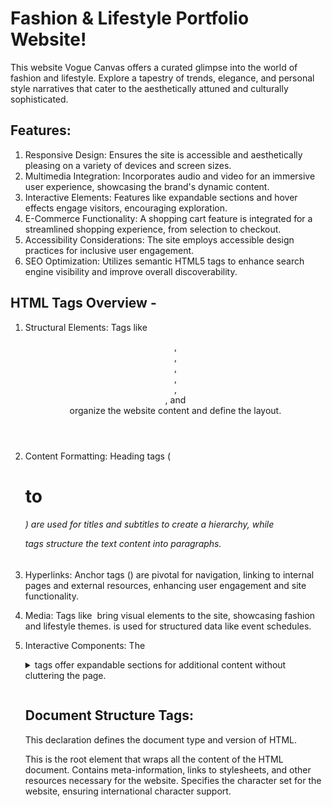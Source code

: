 # Fashion & Lifestyle Portfolio Website!
 This website Vogue Canvas offers a curated glimpse into the world of fashion and lifestyle. Explore a tapestry of trends, elegance, and personal style narratives that cater to the aesthetically attuned and culturally sophisticated.

## Features:
1. Responsive Design: Ensures the site is accessible and aesthetically pleasing on a variety of devices and screen sizes.
2. Multimedia Integration: Incorporates audio and video for an immersive user experience, showcasing the brand's dynamic content.
3. Interactive Elements: Features like expandable sections and hover effects engage visitors, encouraging exploration.
4. E-Commerce Functionality: A shopping cart feature is integrated for a streamlined shopping experience, from selection to checkout.
5. Accessibility Considerations: The site employs accessible design practices for inclusive user engagement.
6. SEO Optimization: Utilizes semantic HTML5 tags to enhance search engine visibility and improve overall discoverability.
 
## HTML Tags Overview -
1. Structural Elements: Tags like <header>, <nav>, <main>, <section>, <article>, <aside>, and <footer> organize the website content and define the layout.

2. Content Formatting: Heading tags (<h1> to <h6>) are used for titles and subtitles to create a hierarchy, while <p> tags structure the text content into paragraphs.

3. Hyperlinks: Anchor tags (<a>) are pivotal for navigation, linking to internal pages and external resources, enhancing user engagement and site functionality.

4. Media: Tags like <img> bring visual elements to the site, showcasing fashion and lifestyle themes. <table> is used for structured data like event schedules.

5. Interactive Components: The <details> and <summary> tags offer expandable sections for additional content without cluttering the page.

## Document Structure Tags:
<!DOCTYPE html>
This declaration defines the document type and version of HTML.

<html>
This is the root element that wraps all the content of the HTML document.
<head>
Contains meta-information, links to stylesheets, and other resources necessary for the website.
<meta charset="UTF-8">
Specifies the character set for the website, ensuring international character support.
<title>
Sets the browser tab title and helps users identify the website's name and purpose.
<link>
Used to link external resources, such as CSS files and favicon images, which are important for branding and design.
<body>
Encompasses all the content displayed to users, including text, images, navigation, and other interactive elements.
 
## Structural Tags:
<header>
Serves as the introductory section, often including the website logo, primary navigation, and sometimes a search function.
<nav>
Defines a block of navigation links, helping users easily traverse the website's pages.
<main>
Holds the central content unique to each HTML document, essential for understanding the page's main topic.
<section>
Groups related content, typically accompanied by a heading, for well-organized and structured webpage layouts.
<article>
Represents a self-contained composition, making it easier to distribute and reuse.
<aside>
Contains tangentially related content, like sidebars, which can house supplementary information.
<footer>
Closes the page content with information like contact details, copyrights, and additional links.
<summary>
Works alongside the <details> tag to create a collapsible widget, allowing for neat and user-friendly content organization.
 
## Text Content Tags:
<h1> to <h6>
A hierarchy of heading tags where <h1> is the highest level, often used for main titles, and <h6> the lowest.
<p>
Defines paragraphs, the primary blocks of text on the website, for descriptions, explanations, and more.
<strong>
Indicates strong importance, often represented as bold text, for emphasis within content.
<span>
An inline container primarily used for styling purposes with CSS.
<a>
Creates hyperlinks allowing users to click through to related pages or external sites.
<img>
Embeds images, crucial for illustrating content, like showcasing fashion items or lifestyle themes.
<audio>
Incorporates sound or music into webpages, which can enhance the multimedia experience.
<iframe>
Enables embedding of external resources, such as videos, within the webpage.